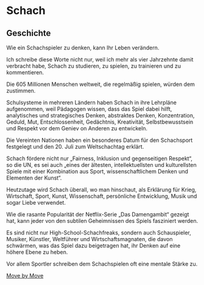 # Schach

## Geschichte

Wie ein Schachspieler zu denken, kann Ihr Leben verändern.

Ich schreibe diese Worte nicht nur, weil ich mehr als vier Jahrzehnte damit verbracht habe, Schach zu studieren, zu spielen, zu trainieren und zu kommentieren. 

Die 605 Millionen Menschen weltweit, die regelmäßig spielen, würden dem zustimmen. 

Schulsysteme in mehreren Ländern haben Schach in ihre Lehrpläne aufgenommen, weil Pädagogen wissen, dass das Spiel dabei hilft, analytisches und strategisches Denken, abstraktes Denken, Konzentration, Geduld, Mut, Entschlossenheit, Gedächtnis, Kreativität, Selbstbewusstsein und Respekt vor dem Geniev on Anderen zu entwickeln. 

Die Vereinten Nationen haben ein besonderes Datum für den Schachsport festgelegt und den 20. Juli zum Weltschachtag erklärt. 

Schach fördere nicht nur „Fairness, Inklusion und gegenseitigen Respekt“, so die UN, es sei auch „eines der ältesten, intellektuellsten und kulturellsten Spiele mit einer Kombination aus Sport, wissenschaftlichem Denken und Elementen der Kunst“.

Heutzutage wird Schach überall, wo man hinschaut, als Erklärung für Krieg, Wirtschaft, Sport, Kunst, Wissenschaft, persönliche Entwicklung, Musik und sogar Liebe verwendet. 

Wie die rasante Popularität der Netflix-Serie „Das Damengambit“ gezeigt hat, kann jeder von den subtilen Geheimnissen des Spiels fasziniert werden. 

Es sind nicht nur High-School-Schachfreaks, sondern auch Schauspieler, Musiker, Künstler, Weltführer und Wirtschaftsmagnaten, die davon schwärmen, was das Spiel dazu beigetragen hat, ihr Denken auf eine höhere Ebene zu heben. 

Vor allem Sportler schreiben dem Schachspielen oft eine mentale Stärke zu.

[Move by Move](https://www.goodreads.com/book/show/195820950-move-by-move)